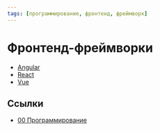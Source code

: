 ```yaml
---
tags: [программирование, фронтенд, фреймворк]
---
```

# Фронтенд-фреймворки

* [Angular](Angular.md)
* [React](React.md)
* [Vue](Vue.md)

## Ссылки

* [00 Программирование](00%20%D0%9F%D1%80%D0%BE%D0%B3%D1%80%D0%B0%D0%BC%D0%BC%D0%B8%D1%80%D0%BE%D0%B2%D0%B0%D0%BD%D0%B8%D0%B5.md)
